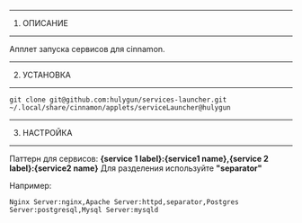 ___________
1. ОПИСАНИЕ
____________

Апплет запуска сервисов для cinnamon.

____________
2. УСТАНОВКА
____________

    git clone git@github.com:hulygun/services-launcher.git ~/.local/share/cinnamon/applets/serviceLauncher@hulygun

____________
3. НАСТРОЙКА
____________

Паттерн для сервисов: **{service 1 label}:{service1 name},{service 2 label}:{service2 name}**
Для разделения используйте **"separator"**

Например:

    Nginx Server:nginx,Apache Server:httpd,separator,Postgres Server:postgresql,Mysql Server:mysqld